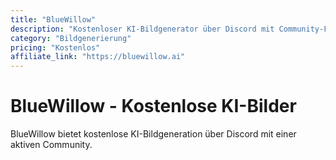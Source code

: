 ```yaml
---
title: "BlueWillow"
description: "Kostenloser KI-Bildgenerator über Discord mit Community-Features"
category: "Bildgenerierung"
pricing: "Kostenlos"
affiliate_link: "https://bluewillow.ai"
---
```


# BlueWillow - Kostenlose KI-Bilder

BlueWillow bietet kostenlose KI-Bildgeneration über Discord mit einer aktiven Community.
